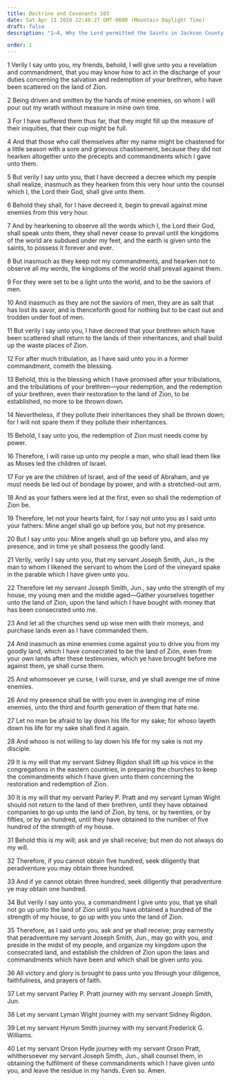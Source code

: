 ```yaml
---
title: Doctrine and Covenants 103
date: Sat Apr 11 2020 22:48:27 GMT-0600 (Mountain Daylight Time)
draft: false
description: "1–4, Why the Lord permitted the Saints in Jackson County to be persecuted; 5–10, The Saints will prevail if they keep the commandments; 11–20, The redemption of Zion will come by power, and the Lord will go before His people; 21–28, The Saints are to gather in Zion, and those who lay down their lives will find them again; 29–40, Various brethren are called to organize Zion’s Camp and go to Zion; they are promised victory if they are faithful."

order: 1
---
```

    
1 Verily I say unto you, my friends, behold, I will give unto you a revelation and commandment, that you may know how to act in the discharge of your duties concerning the salvation and redemption of your brethren, who have been scattered on the land of Zion.

2 Being driven and smitten by the hands of mine enemies, on whom I will pour out my wrath without measure in mine own time.

3 For I have suffered them thus far, that they might fill up the measure of their iniquities, that their cup might be full.

4 And that those who call themselves after my name might be chastened for a little season with a sore and grievous chastisement, because they did not hearken altogether unto the precepts and commandments which I gave unto them.

5 But verily I say unto you, that I have decreed a decree which my people shall realize, inasmuch as they hearken from this very hour unto the counsel which I, the Lord their God, shall give unto them.

6 Behold they shall, for I have decreed it, begin to prevail against mine enemies from this very hour.

7 And by hearkening to observe all the words which I, the Lord their God, shall speak unto them, they shall never cease to prevail until the kingdoms of the world are subdued under my feet, and the earth is given unto the saints, to possess it forever and ever.

8 But inasmuch as they keep not my commandments, and hearken not to observe all my words, the kingdoms of the world shall prevail against them.

9 For they were set to be a light unto the world, and to be the saviors of men.

10 And inasmuch as they are not the saviors of men, they are as salt that has lost its savor, and is thenceforth good for nothing but to be cast out and trodden under foot of men.

11 But verily I say unto you, I have decreed that your brethren which have been scattered shall return to the lands of their inheritances, and shall build up the waste places of Zion.

12 For after much tribulation, as I have said unto you in a former commandment, cometh the blessing.

13 Behold, this is the blessing which I have promised after your tribulations, and the tribulations of your brethren—your redemption, and the redemption of your brethren, even their restoration to the land of Zion, to be established, no more to be thrown down.

14 Nevertheless, if they pollute their inheritances they shall be thrown down; for I will not spare them if they pollute their inheritances.

15 Behold, I say unto you, the redemption of Zion must needs come by power.

16 Therefore, I will raise up unto my people a man, who shall lead them like as Moses led the children of Israel.

17 For ye are the children of Israel, and of the seed of Abraham, and ye must needs be led out of bondage by power, and with a stretched-out arm.

18 And as your fathers were led at the first, even so shall the redemption of Zion be.

19 Therefore, let not your hearts faint, for I say not unto you as I said unto your fathers: Mine angel shall go up before you, but not my presence.

20 But I say unto you: Mine angels shall go up before you, and also my presence, and in time ye shall possess the goodly land.

21 Verily, verily I say unto you, that my servant Joseph Smith, Jun., is the man to whom I likened the servant to whom the Lord of the vineyard spake in the parable which I have given unto you.

22 Therefore let my servant Joseph Smith, Jun., say unto the strength of my house, my young men and the middle aged—Gather yourselves together unto the land of Zion, upon the land which I have bought with money that has been consecrated unto me.

23 And let all the churches send up wise men with their moneys, and purchase lands even as I have commanded them.

24 And inasmuch as mine enemies come against you to drive you from my goodly land, which I have consecrated to be the land of Zion, even from your own lands after these testimonies, which ye have brought before me against them, ye shall curse them.

25 And whomsoever ye curse, I will curse, and ye shall avenge me of mine enemies.

26 And my presence shall be with you even in avenging me of mine enemies, unto the third and fourth generation of them that hate me.

27 Let no man be afraid to lay down his life for my sake; for whoso layeth down his life for my sake shall find it again.

28 And whoso is not willing to lay down his life for my sake is not my disciple.

29 It is my will that my servant Sidney Rigdon shall lift up his voice in the congregations in the eastern countries, in preparing the churches to keep the commandments which I have given unto them concerning the restoration and redemption of Zion.

30 It is my will that my servant Parley P. Pratt and my servant Lyman Wight should not return to the land of their brethren, until they have obtained companies to go up unto the land of Zion, by tens, or by twenties, or by fifties, or by an hundred, until they have obtained to the number of five hundred of the strength of my house.

31 Behold this is my will; ask and ye shall receive; but men do not always do my will.

32 Therefore, if you cannot obtain five hundred, seek diligently that peradventure you may obtain three hundred.

33 And if ye cannot obtain three hundred, seek diligently that peradventure ye may obtain one hundred.

34 But verily I say unto you, a commandment I give unto you, that ye shall not go up unto the land of Zion until you have obtained a hundred of the strength of my house, to go up with you unto the land of Zion.

35 Therefore, as I said unto you, ask and ye shall receive; pray earnestly that peradventure my servant Joseph Smith, Jun., may go with you, and preside in the midst of my people, and organize my kingdom upon the consecrated land, and establish the children of Zion upon the laws and commandments which have been and which shall be given unto you.

36 All victory and glory is brought to pass unto you through your diligence, faithfulness, and prayers of faith.

37 Let my servant Parley P. Pratt journey with my servant Joseph Smith, Jun.

38 Let my servant Lyman Wight journey with my servant Sidney Rigdon.

39 Let my servant Hyrum Smith journey with my servant Frederick G. Williams.

40 Let my servant Orson Hyde journey with my servant Orson Pratt, whithersoever my servant Joseph Smith, Jun., shall counsel them, in obtaining the fulfilment of these commandments which I have given unto you, and leave the residue in my hands. Even so. Amen.
